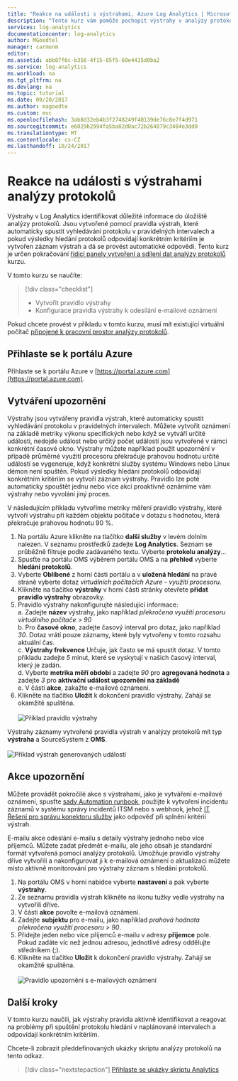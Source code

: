 ```yaml
---
title: "Reakce na události s výstrahami, Azure Log Analytics | Microsoft Docs"
description: "Tento kurz vám pomůže pochopit výstrahy v analýzy protokolů k identifikaci důležité informace ve svém úložišti OMS a proaktivně upozorňují na problémy nebo vyvolání akce se pokusit o opravte je."
services: log-analytics
documentationcenter: log-analytics
author: MGoedtel
manager: carmonm
editor: 
ms.assetid: abb07f6c-b356-4f15-85f5-60e4415d0ba2
ms.service: log-analytics
ms.workload: na
ms.tgt_pltfrm: na
ms.devlang: na
ms.topic: tutorial
ms.date: 09/20/2017
ms.author: magoedte
ms.custom: mvc
ms.openlocfilehash: 3ab8d32eb4b3f2748249f40139de76c8e7f4d971
ms.sourcegitcommit: e6029b2994fa5ba82d0ac72b264879c3484e3dd0
ms.translationtype: MT
ms.contentlocale: cs-CZ
ms.lasthandoff: 10/24/2017
---
```

# <a name="respond-to-events-with-log-analytics-alerts"></a>Reakce na události s výstrahami analýzy protokolů
Výstrahy v Log Analytics identifikovat důležité informace do úložiště analýzy protokolů.  Jsou vytvořené pomocí pravidla výstrah, které automaticky spustit vyhledávání protokolu v pravidelných intervalech a pokud výsledky hledání protokolů odpovídají konkrétním kritériím je vytvořen záznam výstrah a dá se provést automatické odpovědi.  Tento kurz je určen pokračování [řídicí panely vytvoření a sdílení dat analýzy protokolů](log-analytics-tutorial-dashboards.md) kurzu.   

V tomto kurzu se naučíte:

> [!div class="checklist"]
> * Vytvořit pravidlo výstrahy
> * Konfigurace pravidla výstrahy k odesílání e-mailové oznámení

Pokud chcete provést v příkladu v tomto kurzu, musí mít existující virtuální počítač [připojené k pracovní prostor analýzy protokolů](log-analytics-quick-collect-azurevm.md).  

## <a name="log-in-to-azure-portal"></a>Přihlaste se k portálu Azure
Přihlaste se k portálu Azure v [https://portal.azure.com](https://portal.azure.com). 

## <a name="create-alerts"></a>Vytváření upozornění

Výstrahy jsou vytvářeny pravidla výstrah, které automaticky spustit vyhledávání protokolu v pravidelných intervalech.  Můžete vytvořit oznámení na základě metriky výkonu specifických nebo když se vytváří určité události, nedojde událost nebo určitý počet událostí jsou vytvořené v rámci konkrétní časové okno.  Výstrahy můžete například použít upozornění v případě průměrné využití procesoru překračuje prahovou hodnotu určité události se vygeneruje, když konkrétní služby systému Windows nebo Linux démon není spuštěn.   Pokud výsledky hledání protokolů odpovídají konkrétním kritériím se vytvoří záznam výstrahy. Pravidlo lze poté automaticky spouštět jednu nebo více akcí proaktivně oznámíme vám výstrahy nebo vyvolání jiný proces. 

V následujícím příkladu vytvoříme metriky měření pravidlo výstrahy, které vytvoří výstrahu při každém objektu počítače v dotazu s hodnotou, která překračuje prahovou hodnotu 90 %.

1. Na portálu Azure klikněte na tlačítko **další služby** v levém dolním nalezen. V seznamu prostředků zadejte **Log Analytics**. Seznam se průběžně filtruje podle zadávaného textu. Vyberte **protokolu analýzy**...
2. Spusťte na portálu OMS výběrem portálu OMS a na **přehled** vyberte **hledání protokolů**.  
3. Vyberte **Oblíbené** z horní části portálu a v **uložená hledání** na pravé straně vyberte dotaz *virtuálních počítačích Azure - využití procesoru*.  
4. Klikněte na tlačítko **výstrahy** v horní části stránky otevřete **přidat pravidlo výstrahy** obrazovky.  
5. Pravidlo výstrahy nakonfigurujte následující informace:  
   a. Zadejte **název** výstrahy, jako například *překročena využití procesoru virtuálního počítače > 90*  
   b. Pro **časové okno**, zadejte časový interval pro dotaz, jako například *30*.  Dotaz vrátí pouze záznamy, které byly vytvořeny v tomto rozsahu aktuální čas.  
   c. **Výstrahy frekvence** Určuje, jak často se má spustit dotaz.  V tomto příkladu zadejte *5* minut, které se vyskytují v našich časový interval, který je zadán.  
   d. Vyberte **metrika měří období** a zadejte *90* pro **agregovaná hodnota** a zadejte *3* pro **aktivační událost upozornění na základě**   
   e. V části **akce**, zakažte e-mailové oznámení.
6. Klikněte na tlačítko **Uložit** k dokončení pravidlo výstrahy. Zahájí se okamžitě spuštěna.<br><br> ![Příklad pravidlo výstrahy](media/log-analytics-tutorial-response/log-analytics-alert-01.png)

Výstrahy záznamy vytvořené pravidla výstrah v analýzy protokolů mít typ **výstraha** a SourceSystem z **OMS**.<br><br> ![Příklad výstrah generovaných událostí](media/log-analytics-tutorial-response/log-analytics-alert-events-01.png)  

## <a name="alert-actions"></a>Akce upozornění
Můžete provádět pokročilé akce s výstrahami, jako je vytváření e-mailové oznámení, spusťte [sady Automation runbook](../automation/automation-runbook-types.md), použijte k vytvoření incidentu záznamů v systému správy incidentů ITSM nebo s webhook, jehož [IT Řešení pro správu konektoru služby](log-analytics-itsmc-overview.md) jako odpověď při splnění kritérií výstrah.   

E-mailu akce odeslání e-mailu s detaily výstrahy jednoho nebo více příjemců. Můžete zadat předmět e-mailu, ale jeho obsah je standardní formát vytvořená pomocí analýzy protokolů.  Umožňuje pravidlo výstrahy dříve vytvořili a nakonfigurovat ji k e-mailová oznámení o aktualizaci můžete místo aktivně monitorování pro výstrahy záznam s hledání protokolů.     

1. Na portálu OMS v horní nabídce vyberte **nastavení** a pak vyberte **výstrahy**.
2. Ze seznamu pravidla výstrah klikněte na ikonu tužky vedle výstrahy na vytvořili dříve.
3. V části **akce** povolte e-mailová oznámení.
4. Zadejte **subjektu** pro e-mailu, jako například *prahová hodnota překročena využití procesoru > 90*.
5. Přidejte jeden nebo více příjemců e-mailu v adresy **příjemce** pole.  Pokud zadáte víc než jednou adresou, jednotlivé adresy oddělujte středníkem (;).
6. Klikněte na tlačítko **Uložit** k dokončení pravidlo výstrahy. Zahájí se okamžitě spuštěna.<br><br> ![Pravidlo upozornění s e-mailových oznámení](media/log-analytics-tutorial-response/log-analytics-alert-02.png)

## <a name="next-steps"></a>Další kroky
V tomto kurzu naučili, jak výstrahy pravidla aktivně identifikovat a reagovat na problémy při spuštění protokolu hledání v naplánované intervalech a odpovídají konkrétním kritériím.  

Chcete-li zobrazit předdefinovaných ukázky skriptu analýzy protokolů na tento odkaz.  

> [!div class="nextstepaction"]
> [Přihlaste se ukázky skriptu Analytics](powershell-samples.md)